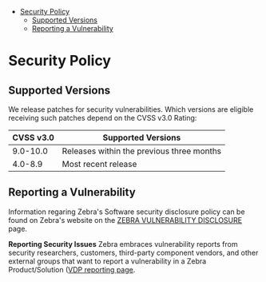

- [Security Policy](#security-policy)
  - [Supported Versions](#supported-versions)
  - [Reporting a Vulnerability](#reporting-a-vulnerability)


# Security Policy

## Supported Versions

We release patches for security vulnerabilities. Which versions are eligible
receiving such patches depend on the CVSS v3.0 Rating:

| CVSS v3.0 | Supported Versions                        |
| --------- | ----------------------------------------- |
| 9.0-10.0  | Releases within the previous three months |
| 4.0-8.9   | Most recent release                       |

## Reporting a Vulnerability

Information regaring Zebra's Software security disclosure policy can be found on Zebra's website on the [ZEBRA VULNERABILITY DISCLOSURE](https://www.zebra.com/us/en/support-downloads/lifeguard-security/vulnerability-disclosure.html) page.
 

**Reporting Security Issues** 
Zebra embraces vulnerability reports from security researchers, customers, third-party component vendors, and other external groups that 
want to report a vulnerability in a Zebra Product/Solution ([VDP reporting page](https://hackerone.com/zebra_vdp).
